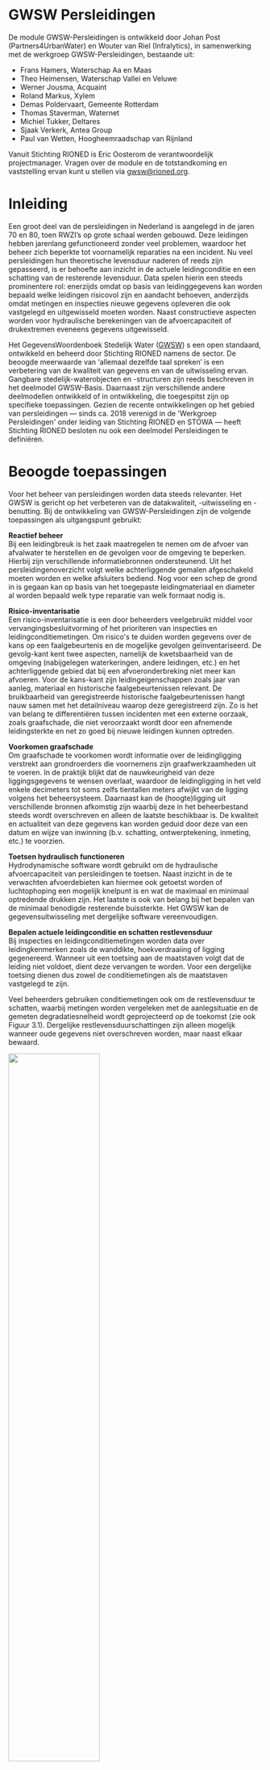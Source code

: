 <!--- Markdown viewer:https://markdownlivepreview.com/
Table generator: https://www.tablesgenerator.com/markdown_tables
 -->

# GWSW Persleidingen

<style>
 .symbolSmall{width:20px;height:20px;margin-right:1em;vertical-align:middle}
 .symbol{width:30px;height:30px;margin-right:1em;vertical-align:middle}
</style>

De module GWSW-Persleidingen is ontwikkeld door Johan Post (Partners4UrbanWater) en Wouter van Riel (Infralytics), in samenwerking met de werkgroep GWSW-Persleidingen, bestaande uit:
- Frans Hamers, Waterschap Aa en Maas
- Theo Heimensen, Waterschap Vallei en Veluwe
- Werner Jousma, Acquaint
- Roland Markus, Xylem
- Demas Poldervaart, Gemeente Rotterdam
- Thomas Staverman, Waternet
- Michiel Tukker, Deltares
- Sjaak Verkerk, Antea Group
- Paul van Wetten, Hoogheemraadschap van Rijnland

Vanuit Stichting RIONED is Eric Oosterom de verantwoordelijk projectmanager. Vragen over de module en de totstandkoming en vaststelling ervan kunt u stellen via gwsw@rioned.org. 


# Inleiding
<!---Context, GWSW-project -->
Een groot deel van de persleidingen in Nederland is aangelegd in de jaren 70 en 80, toen RWZI’s op grote schaal werden gebouwd. Deze leidingen hebben jarenlang gefunctioneerd zonder veel problemen, waardoor het beheer zich beperkte tot voornamelijk reparaties na een incident. Nu veel persleidingen hun theoretische levensduur naderen of reeds zijn gepasseerd, is er behoefte aan inzicht in de actuele leidingconditie en een schatting van de resterende levensduur. Data spelen hierin een steeds prominentere rol: enerzijds omdat op basis van leidinggegevens kan worden bepaald welke leidingen risicovol zijn en aandacht behoeven, anderzijds omdat metingen en inspecties nieuwe gegevens opleveren die ook vastgelegd en uitgewisseld moeten worden. Naast constructieve aspecten worden voor hydraulische berekeningen van de afvoercapaciteit of drukextremen eveneens gegevens uitgewisseld.

Het GegevensWoordenboek Stedelijk Water ([GWSW](https://data.gwsw.nl/)) s een open standaard, ontwikkeld en beheerd door Stichting RIONED namens de sector. De beoogde meerwaarde van ‘allemaal dezelfde taal spreken’ is een verbetering van de kwaliteit van gegevens en van de uitwisseling ervan. Gangbare stedelijk-waterobjecten en -structuren zijn reeds beschreven in het deelmodel GWSW-Basis. Daarnaast zijn verschillende andere deelmodellen ontwikkeld of in ontwikkeling, die toegespitst zijn op specifieke toepassingen. Gezien de recente ontwikkelingen op het gebied van persleidingen — sinds ca. 2018 verenigd in de 'Werkgroep Persleidingen' onder leiding van Stichting RIONED en STOWA — heeft Stichting RIONED besloten nu ook een deelmodel Persleidingen te definiëren.

# Beoogde toepassingen
Voor het beheer van persleidingen worden data steeds relevanter. Het GWSW is gericht op het verbeteren van de datakwaliteit, -uitwisseling en -benutting. Bij de ontwikkeling van GWSW-Persleidingen zijn de volgende toepassingen als uitgangspunt gebruikt:

**Reactief beheer**<br>
Bij een leidingbreuk is het zaak maatregelen te nemen om de afvoer van afvalwater te herstellen en de gevolgen voor de omgeving te beperken. Hierbij zijn verschillende informatiebronnen ondersteunend. Uit het persleidingenoverzicht volgt welke achterliggende gemalen afgeschakeld moeten worden en welke afsluiters bediend. Nog voor een schep de grond in is gegaan kan op basis van het toegepaste leidingmateriaal en diameter al worden bepaald welk type reparatie van welk formaat nodig is.

**Risico-inventarisatie**<br>
Een risico-inventarisatie is een door beheerders veelgebruikt middel voor vervangingsbesluitvorming of het prioriteren van inspecties en leidingconditiemetingen. Om risico's te duiden worden gegevens over de kans op een faalgebeurtenis en de mogelijke gevolgen geïnventariseerd. De gevolg-kant kent twee aspecten, namelijk de kwetsbaarheid van de omgeving (nabijgelegen waterkeringen, andere leidingen, etc.) en het achterliggende gebied dat bij een afvoeronderbreking niet meer kan afvoeren. Voor de kans-kant zijn leidingeigenschappen zoals jaar van aanleg, materiaal en historische faalgebeurtenissen relevant. De bruikbaarheid van geregistreerde historische faalgebeurtenissen hangt nauw samen met het detailniveau waarop deze geregistreerd zijn. Zo is het van belang te differentiëren tussen incidenten met een externe oorzaak, zoals graafschade, die niet veroorzaakt wordt door een afnemende leidingsterkte en net zo goed bij nieuwe leidingen kunnen optreden. 

**Voorkomen graafschade**<br>
Om graafschade te voorkomen wordt informatie over de leidingligging verstrekt aan grondroerders die voornemens zijn graafwerkzaamheden uit te voeren. In de praktijk blijkt dat de nauwkeurigheid van deze liggingsgegevens te wensen overlaat, waardoor de leidingligging in het veld enkele decimeters tot soms zelfs tientallen meters afwijkt van de ligging volgens het beheersysteem. Daarnaast kan de (hoogte)ligging uit verschillende bronnen afkomstig zijn waarbij deze in het beheerbestand steeds wordt overschreven en alleen de laatste beschikbaar is. De kwaliteit en actualiteit van deze gegevens kan worden geduid door deze van een datum en wijze van inwinning (b.v. schatting, ontwerptekening, inmeting, etc.) te voorzien. 

**Toetsen hydraulisch functioneren**<br>
Hydrodynamische software wordt gebruikt om de hydraulische afvoercapaciteit van persleidingen te toetsen. Naast inzicht in de te verwachten afvoerdebieten kan hiermee ook getoetst worden of luchtophoping een mogelijk knelpunt is en wat de maximaal en minimaal optredende drukken zijn. Het laatste is ook van belang bij het bepalen van de minimaal benodigde resterende buissterkte. Het GWSW kan de gegevensuitwisseling met dergelijke software vereenvoudigen.

**Bepalen actuele leidingconditie en schatten restlevensduur**<br>
Bij inspecties en leidingconditiemetingen worden data over leidingkenmerken zoals de wanddikte, hoekverdraaiing of ligging gegenereerd. Wanneer uit een toetsing aan de maatstaven volgt dat de leiding niet voldoet, dient deze vervangen te worden. Voor een dergelijke toetsing dienen dus zowel de conditiemetingen als de maatstaven vastgelegd te zijn. 

Veel beheerders gebruiken conditiemetingen ook om de restlevensduur te schatten, waarbij metingen worden vergeleken met de aanlegsituatie en de gemeten degradatiesnelheid wordt geprojecteerd op de toekomst (zie ook Figuur 3.1). Dergelijke restlevensduurschattingen zijn alleen mogelijk wanneer oude gegevens niet overschreven worden, maar naast elkaar bewaard.

<img src="media/Degradatiecurve.drawio.svg" style="width:60%;height:60%" />

*Figuur 3.1 - Schematische weergave van leidingdegradatie over de tijd, tot een ingrijpmaatstaf bereikt is. Wanneer de degradatiesnelheid bekend is, kan een schatting worden gemaakt hoelang het duurt voordat de ingrijpmaatstaf bereikt is.* 

<!---Applicaties (extern en/of op GWSW Server) Gegevensbehoefte-->

# Nieuw in GWSW persleidingen
In dit hoofdstuk is vanuit een beheerdersperspectief beschreven wat de belangrijkste vernieuwingen aan het GWSW zijn. In hoofdstuk 4 is per onderdeel in detail uitgewerkt welke modelconcepten aangepast of toevoegt zijn.

**Vaste data over persleidingen**<br>
Het zwaartepunt van GWSW persleidingen ligt op de vaste gegevens van persleidingen. Denk hierbij bijvoorbeeld aan leidingmateriaal of wanddikte, maar ook kenmerken die nodig zijn om hydrodynamische berekeningen uit te voeren. Appendages zoals ontluchters en afsluiters vallen ook binnen de scope. De vaste gegevens zijn reeds deels gespecificeerd in het huidige GWSW. In deze module zijn onvolledige modelconcepten aangepast en missende concepten toegevoegd.

**Gegevens op verschillende detailniveaus**<br>
Waar persleidinggegevens eerder alleen nog op persleiding- of leidingsegmentniveau werden vastgelegd (zie ook Figuur 3.2), worden met de komst van nieuwe inspectietechnieken ook steeds meer gegevens op buisniveau geregistreerd. GWSW persleidingen kan met gegevens op alle detailniveaus in Figuur 3.2 omgaan, door steeds de onderlinge relaties tussen de niveaus te registreren: dus een buisdeel is onderdeel van een leidingsegment, wat weer onderdeel is van een persleiding, etc. Hierdoor zijn gegevens met een verschillend detailniveau toch aan elkaar te relateren. Voorbeeld hiervan is het koppelen van een uitwendige radarmeting van een buisdeel aan beheerdata van de gemeente op persleidingniveau.

<img src="media/Buis_SysteemNiveau.png" style="width:80%;height:80%" />

*Figuur 3.2 - Verschillende niveaus waarop gegevens over persleidingen worden vastgelegd* 

**Leiding volgen over de gehele levensduur**<br>
Bij het berekenen van de restlevensduur van een leiding is het niet alleen van belang de huidige conditie te weten, maar ook te bepalen hoe snel degradatieprocessen zoals zetting of aantasting in de tijd gaan. De degradatiesnelheid kan vervolgens geprojecteerd worden om te schatten binnen hoeveel jaar de leiding 'op' is. Binnen GWSW persleidingen kunnen meerdere historische metingen van een leidingkenmerk naast elkaar bestaan, waarmee voorkomen wordt dat de nieuwste meetwaarden de oude overschrijven en gegevens verloren gaan.

Een voorbeeld hiervan is opgenomen in Tabel 3.1, waarbij meerdere diepteliggingen van een persleiding in zettingsgevoelig gebied bekend zijn. Het gaat hierbij om de oorspronkelijke diepte tijdens aanleg en twee metingen na 25 en 51 jaar. Op basis van deze metingen is af te leiden dat de gemiddelde zettingssnelheid 1,4 mm / jaar is.

*Tabel 3.1 - Voorbeeld van een object waarvan de drie verschillende diepteliggingen zijn vastgelegd* 

| **Objectnaam** | **Diepteligging (z-coördinaat)** | **Wijze van inwinning** | **Datum van inwinning** |
|----------------|----------------------------------|-------------------------|-------------------------|
| xx_1      | 11,73 m NAP           | Revisie         | 01-01-1971       |
| xx_1      | 11,68 m NAP           | GPS Landmeting     | 12-07-1996       |
| xx_1      | 11,66 m NAP           | Inspectie        | 06-08-2022       |

**Persleidingincidenten**<br>
De STandaard voor Uniforme Incidentenregistratie Persleidingen (STUIP) van Stichting RIONED / STOWA is als onderdeel van GWSW persleidingen opgenomen. Deze standaard beschrijft welke aspecten van een persleidingincident vastgelegd moeten worden om tot een bruikbare informatiebron voor risicogestuurd beheer te komen.

# Datamodel
Tabel 4.1 geeft een overzicht van de bestaande concepten in GWSW basis die over persleidingen gaan, zie ook [https://data.gwsw.nl/1.5.2/Basis/Persleiding](https://data.gwsw.nl/?menu_item=classes&item=../../def/1.5.2/Basis/Persleiding). Hier is bewust de keuze gemaakt om geen van de kenmerken verplicht te stellen, waardoor ook van persleidingen met een incompleet leidingdossier gegevens geregistreerd uitgewisseld kunnen worden conform het GWSW. In de rest van dit hoofdstuk is per thema uitgewerkt welke concepten in GWSW persleidingen zijn toegevoegd. Hierbij zijn de volgende thema's gedefinieerd:
- Algemene kenmerken
- Hydraulische aspecten  
- Risico's 
- Persleidinginspecties 
 - Persleidingincidenten

*Tabel 4.1 - Bestaande persleidingconcepten in GWSW basis* 

| **Kenmerk**       | **Waardetype**                                               | **Verplicht veld** | **Toelichting**                                                 |
|-------------------------|------------------------------------------------------------------------------------------------------------|--------------------|------------------------------------------------------------------------------------------------------------------|
| Begindatum       | [yyyymmdd] xsd:date                                            | Nee        | Datum waarop het fysieke object is geplaatst of geinstalleerd                          |
| Breedte leiding     | [mm] xsd:integer                                                    | Nee        | De bij het materiaal gebruikelijke aanduiding van de breedte van een  leiding                  |
| Diameter leiding    | [mm] xsd:integer                                                    | Nee        | De lengte van de middellijn van de cirkel die de binnen- of de  buitenzijde van de leidingdoorsnede beschrijft. |
| Drukklasse       | [bar] xsd:decimal                                                   | Nee        | De maximale druk die de buis van een bepaalde klasse kan weerstaan                        |
| Einddatum        | [yyyymmdd] xsd:date                                            | Nee        | Datum waarop het fysieke object geen onderdeel meer van het fysieke  systeem is                 |
| Hoogte leiding     | [mm] xsd:integer                                                    | Nee        | De bij het materiaal gebruikelijke aanduiding van de hoogte van een  leiding                  |
| Leidingorientatie    | [gml] geo:gmlLiteral                                            | Nee        | Geografische beschrijving van leiding in XY coordinaten, met optioneel Z  coordinaten              |
| Lengte leiding     | [m] xsd:decimal                                              | Nee        |                                                         |
| Materiaal leiding    | gwsw:hasReference [MateriaalLeidingColl] (Asbestcement,    Beton met stalen kern,    etc.)                           | Nee        | De bouwstof van de leiding                                            |
| Revisietekening     | Tekeningnummer                                               | Nee        | Een tekening die na aanleg is opgesteld en in detail de aangelegde  situatie weergeeft             |
| Status functioneren   | gwsw:hasReference [StatusFunctionerenColl] (Buiten gebruik,    In aanleg,    etc.)                    | Nee        |                                                         |
| Toegankelijk      | gwsw:hasReference [ToegankelijkColl] (Alleen toegankelijk voor  apparatuur,    Niet toegankelijk,    etc.) | Nee        | Aanduiding van de toegankelijkheid op basis van constructieve  eigenschappen                  |
| Verbindingstype     | gwsw:hasReference [VerbindingstypeColl] (Flensverbinding,    Glijverbinding,    etc.)                             | Nee        | De wijze waarop de buizen binnen een leiding zijn verbonden                           |
| Verhoogd  risico    | gwsw:hasValue                                                      | Nee        | In kader WION, er geldt een verhoogd risico bij ontgraven voor deze  leiding                  |
| Voegmateriaal      | gwsw:hasReference [VoegmateriaalColl] (Rubberring,    Voegenkit,    etc.)                                  | Nee        | Afdichtingsmateriaal van de buisverbindingen                                   |
| Voorzorgsmaatregel   | gwsw:hasValue                                                      | Nee        | In kader WION, document met bijzondere maatregelen bij ontgraven                         |
| Vorm leiding      | gwsw:hasReference [VormLeidingColl] (Rechthoekig,    Rond,    etc.)                                    | Nee        | De vorm van de dwarsdoorsnede van de leiding                                   |
| Wanddikte        | [mm] xsd:integer xsd:integer                                              | Nee        | Dikte van de wand van de constructie                                       |
| Wandruwheid       | [mm] xsd:integer xsd:integer                                              | Nee        | K-Nikuradse  waarde profielwand                                         |
| Wandruwheid binnenboven | [mm] xsd:integer xsd:integer                                              | Nee        |                                                         |
| Wandruwheid binnenonder | [mm] xsd:integer xsd:integer                                              | Nee        |                                                         |
| Wibon thema       | gwsw:hasReference [WIONThemaColl] (Laagspanning (thema), Middenspanning (thema), etc.)       | Nee        |                                                         |                                               |

[VoegmateriaalColl]: https://data.gwsw.nl/totaal/?menu_item=individuals&item=../../def/1.6.1/Totaal/VoegmateriaalColl
[MateriaalLeidingColl]: https://data.gwsw.nl/totaal/?menu_item=individuals&item=../../def/1.6.1/Totaal/MateriaalLeidingColl
[StatusFunctionerenColl]: https://data.gwsw.nl/totaal/?menu_item=individuals&item=../../def/1.6.1/Totaal/StatusFunctionerenColl
[ToegankelijkColl]: https://data.gwsw.nl/totaal/?menu_item=individuals&item=../../def/1.6.1/Totaal/ToegankelijkColl
[VerbindingstypeColl]:https://data.gwsw.nl/totaal/?menu_item=individuals&item=../../def/1.6.1/Totaal/VerbindingstypeColl
[VormLeidingColl]: https://data.gwsw.nl/totaal/?menu_item=individuals&item=../../def/1.6.1/Totaal/VormLeidingColl
[WIONThemaColl]: https://data.gwsw.nl/totaal/?menu_item=individuals&item=../../def/1.6.1/Totaal/WIONThemaColl


## Toegevoegde algemene GWSW-concepten
Tabel 4.2 toont een overzicht van de nieuw toegevoegde algemene concepten. Uitgevoerde (lokale) reparaties zoals deelliners, reparatieringen (aquaring) en reparatieklemmen, die deels voor vrijverval leidingen al bestonden, kunnen ook voor persleidingen worden gedefinieerd en voorzien van een oriëntatie zodat deze zichtbaar worden op kaart. Ook kunnen meer details op buisniveau worden gedefinieerd, zoals datum, materiaal, etc., waarmee aangesloten wordt op het niveau waarop inline-inspectietools gegevens verzamelen. Een aantal door de werkgroep genoemde appendages en voorzieningen waren nog niet opgenomen in het GWSW of nog niet specifiek beschikbaar voor persleidingen.

Van inprikkende persleidingen van bedrijven of gemeenten waarvan de persleiding zelf niet in de dataset is opgenomen, kan straks het punt van inprikken worden opgenomen. Deze informatie is nodig om afvalwaterhoeveelheden te berekenen en leidingen veilig droog te zetten tijdens een incident.

*Tabel 4.2 - Algemeen toegevoegde concepten GWSW persleidingen* 

| **Behoefte**                       | **Bestaande situatie** | **Voorstel**     | **Verplicht** | **Toelichting**                                                                                                                                                        |
|----------------------------------------------------------|-----------------------:|----------------------:|---------------|-------------------------------------------------------------------------------------------------------------------------------------------------------------------------------------------------------------------------------------------------------------------------------------------------------------------------------|
| Reparatiestukken toevoegen:  lining           | Deelliner       | Deelliner       | Nee      | Deelliner als concept bestaat  reeds en heeft een oriëntatie, dus kan op kaart worden weergegeven. Concept  was echter alleen beschikbaar voor vrijverval leidingen.                                                                            |
| Reparatiestukken toevoegen:  reparatieklem       | -           | Reparatieklem     | Nee      | Reparatieklem bestond nog niet  als concept.                                                                                                                                         |
| Reparatiestukken toevoegen:  reparatiering       | -           | Reparatiering     | Nee      | Reparatiering bestond nog niet  als concept, Aquaring als synoniem toevoegen.                                                                                                                        |
| Persleiding beschrijven op  buisniveau         | Buisdeel        | Buisdeel       | Nee      | Buisdeel als concept bestaat  reeds, maar was nog niet voorzien van  oriëntatie en kon dus niet op kaart worden weergegeven. Ook miste het  buismateriaal nog.                                                                              |
| Inprikkers op persleidingen  toevoegen         | -           | Inprikker       | Nee      | Het is gewenst de locatie van  (industriële) inprikkers in kaart te brengen. Perceelaansluitpunt bestaat al  en zou grotendeels gekopieerd kunnen worden. Dit concept was al voorzien van  een oriëntatie en kon dus op kaart worden weergegeven. Ook de reeds bestaande  kenmerken zoals lozingseisen zijn van toepassing |
| Verbindingsstukken (Bochtstuk,  T-stuk, etc.) toevoegen | Verbindingsstuk    | Verbindingsstuk    | Nee      | Verbindingsstuk als concept  bestaat reeds en heeft verschillende subtypen zoals bochtstuk en T-stuk. Deze waren nog niet beschikbaar voor persleidingen                                                                                   |
| Missende hulpstukken toevoegen              | Compensator      | Compensator      | Nee      | Compensator als concept bestaat  reeds, maar was nog geen onderdeel van een persleiding                                                                                                                   |
| Missende appendages toevoegen              | Mechanische afsluiter | Mechanische afsluiter |        | Mechanische afsluiter bestaat  reeds, maar was nog geen onderdeel van een persleiding en had geen oriëntatie                                                                                                         |
| Missende  waterslagvoorzieningen toevoegen       | -           | Be-  en ontluchter  | Nee      | Deze waterslagvoorziening was  nog niet opgenomen in het GWSW                                                                                                                                |
|                             | -           | Buffertoren      | Nee      | Deze waterslagvoorziening was  nog niet opgenomen in het GWSW                                                                                                                                |
| Mangat toevoegen                     | Mangat         | Mangat        | Nee      | Mangat als concept bestaat reeds  en heeft een oriëntatie, dus kan op kaart worden weergegeven. Concept was  echter alleen beschikbaar voor druk- en vacuümriolen.                                                                             |
| Toevoegen  of een leiding is voorzien van een beschermende coating               | Coating        | Coating     | Nee      | Concept Coating bestond al, maar  was nog geen kenmerk van een buisdeel, leidingsegment of persleiding |


## Hydraulische aspecten
Voor het uitvoeren van waterslagberekeningen zijn naast de leidinggeometrie en de aanwezige appendages ook gegevens over de drukklasssen van de leidingsegmenten nodig. Voorstel is om ook gemeten drukken zoals de opleveringsdruk en de testdruk toe te voegen. Deze modelconcepten kunnen dienen als maatstaf om naast de uitkomsten van een waterslagberekening te leggen, bijvoorbeeld om te toetsen of de berekende overdruk bij een bepaalt scenario leidt tot overschrijding van de opleveringstestdruk. Voor waterslagberekeningen is het ook mogelijk energieverliescoefficienten voor lokale verliezen bij appendages toe te voegen. Tabel 4.3 geeft een overzicht van de toegevoegde concepten.

*Tabel 4.3 - toegevoegde concepten over hydraulische aspecten* 

| **Behoefte**               | **Bestaande situatie** | **Voorstel**       | **Waardetype** | **Verplicht** | **Toelichting**                                                                        |
|-------------------------------------------|------------------------|---------------------------|-----------------|---------------|----------------------------------------------------------------------------------------------------------------------------------------------------------------|
| Toevoegen verschillende leidingdrukken  | -			       | Druk:           |         | Nee      | Drukklasse als concept bestaat reeds, maar maakte nog geen onderscheid tussen de drukklasse van een buis, de ontwerpdruk van de leiding en gemeten drukken |
|                      |            |  Drukklasse (PN)	   | [bar] xsd:float | Nee      |                                                                                |
|                      |            |  Ontwerpdruk      | [bar] xsd:float | Nee      |                                                                                |
|                      |            |  Opleveringsdruktest  | [bar] xsd:float | Nee      |                                                                                |
|                      |            |  Testdruk        | [bar] xsd:float | Nee      |                                                                                |
| Lokale verliezen bij appendages toevoegen | -           | Energieverliescoefficient | [-]       | Nee      | Energieverlies coëfficiënten  voor lokale verliezen bestond nog niet als concept                                       |

## Risico's
Om te bepalen of een leiding risicovol is gebruiken beheerders naast vaste gegevens zoals de diameter, materiaal en het aanlegjaar, ook gegevens over de modelconcepten uit Tabel 4.4 Zo bepaalt het afvoerend debiet of tijdens calamiteit afvoer per as kan worden georganiseerd of dat een leiding "too big to fail" is. De restlevensduur en de minimaal benodigde wanddikte worden weer gebruikt om iets te zeggen over de kans op falen.

*Tabel 4.4 - Toegevoegde concepten over risico's* 

| **Behoefte**                                           | **Bestaande situatie** | **Voorstel**   | **Waardetype**  | **Verplicht** | **Toelichting**                                             |
|--------------------------------------------------------------------------------------------------|------------------------|------------------|------------------|---------------|---------------------------------------------------------------------------------------------------------|
| Toevoegen  debiet persleiding tijdens dwa / hwa. Vaak bepalend voor de gevolgen van een incident en de mate van opschalen | -           | Afvoerdebiet dwa | [m3/h] xsd:float | Nee      | Kenmerk bestond nog niet                                        |
|                                                 | -           | Afvoerdebiet hwa | [m3/h] xsd:float | Nee      | Kenmerk bestond nog niet                                        |
| Toevoegen  geschatte restlevensduur                               | Restlevensduur     | Restlevensduur  | [yyyy] xsd:gYear | Nee      | Concept restlevensduur bestond  al, maar was nog geen kenmerk van een buisdeel of leidingsegment en niet  voorzien van wijze en datum van inwinning |
| Minimaal  benodigde wanddikte als maatstaf toevoegen  | -           | Minimaal benodigde wanddikte | [mm] xsd:integer  | Nee      | Minimaal benodigde wanddikte  bestond nog niet als concept.                                                                                                                                 |

## Persleidinginspecties
In toenemende mate gebruiken beheerders inline-inspecties om inzicht te krijgen in de actuele leidingtoestand. Figuur 4.1 geeft enkele voorbeelden van beschikbare inline-inspectietechnieken. Naast informatie over de leidingtoestand worden bij dergelijke inspecties ook veel vaste gegevens op buisniveau verzameld. Het uitvoeren van een inspectieproject en het uitwisselen van gegevens wordt gefaciliteerd in GWSW Persleidingen. Een inspectieproject bestaat uit een projectdefinitie met een aantal algemene kenmerken, zie ook Tabel 4.5. Hier kan de opdrachtgever brongegevens over het te inspecteren object aan koppelen en uitwisselen met de opdrachtnemer via een uitwisselingsformat in OroX. 

<img src="media/Inspectietechnieken.png" style="width:90%;height:90%" />

*Figuur 4.1 - Drie voorbeelden van inline-inspectietechnieken voor persleidingen* 

*Tabel 4.5 - Gegevens Inspectieproject* 
 
| Veldcode            | Omschrijving          | Waardetype | Verplicht | Toelichting   |
| ------------------------------ | ------------------------------- | ---------- | --------- | --------------- |
| Naam              | Naam project          | rdfs:label | Nee    |         |
| ProjectreferentieOpdrachtgever | Projectreferentie Opdrachtgever | rdfs:label | Nee    |         |
| ProjectreferentieOpdrachtnemer | Projectreferentie Opdrachtnemer | rdfs:label | Nee    |         |
| Omschrijving          | Omschrijving project      | rdfs:label | Nee    | opmerkingenveld |
| Opdrachtgever         | Opdrachtgever          | rdfs:label | Ja    |         |
| Opdrachtnemer         | Opdrachtnemer          | rdfs:label | Ja    |         |

Het resultaat van een project zijn gemeten toestandsaspecten en mogelijk ook vaste gegevens waarmee een verouderd of incompleet leidingdossier kan worden aangevuld. Tabel 4.6 geeft een overzicht van de modelconcepten die terug kunnen worden geleverd. Het projectresultaat bevat altijd de vaste gegevens van het geïnspecteerde object retour, optioneel voorzien van geactualiseerde kenmerken over de vaste gegevens. Daarnaast kunnen ook waargenomen toestandsaspecten worden toegevoegd. Een dergelijk toestandsaspect wordt altijd voorzien van een locatieaanduiding, dit kan een klokstand zijn (b.v. 12 uur positie), maar ook de locatiecoördinaten (x, y coördinaten). 

*Tabel 4.6 - Inspectiegegevens persleiding of buisdeel* 

| Veldcode             | Omschrijving            | Waardetype                      | Verplicht | Toelichting                                    |
| -------------------------------- | ---------------------------------- | ----------------------------------------------------- | --------- | --------------------------------------------------------------------------------- |
| Naam               | Naam object            | rdfs:label                      | Nee    | (b.v. Pers_0001)                                 |
| Type               | Objecttype             | rdf:type                       | Ja    | Mechanische transportleiding, buisdeel, ontluchter, etc.             |
| DatumInwinning          | Datum inwinning          | xsd:date                       | Ja    | Datum waarop gegevens verzameld zijn                       |
| WijzeVanInwinning        | Wijze van inwinning        | gwsw:hasReference [WijzeVanInwinningColl]       | Nee    | Wijze waarop gegevens verzameld zijn                       |
| Opmerking            | Opmerkingen            | gwsw:hasValue                      | Nee    | veld voor opmerkingen                               |
| LocatieWaarneming        | Locatie waarneming         | gwsw:hasValue [Punt], [Lijn] of en/of [Omtreklocatie] | Ja    | Locatie van een waarneming. Kan een geografische locatie zijn en/of een klokstand |
| MetingBuigingHorizontaal     | Meting buiging horizontaal     | [m] xsd:decimal                    | Nee    | Meting van de axiale deformatie in horizontale richting              |
| MetingBuigingVerticaal      | Meting buiging verticaal      | [m] xsd:decimal                    | Nee    | Meting van de axiale deformatie in verticale richting               |
| MetingBuigingTotaal       | Meting buiging           | [m] xsd:decimal                    | Nee    | Meting van de axiale deformatie                          |
| WaarnemingDelaminatie      | Waarneming delaminatie       |                            | Nee    | Waarneming van delaminatie, b.v. bij een GVK buisdeel               |
| MetingAantalDraadbreuken     | Meting van het aantal draadbreuken | [pcs] xsd:nonNegativeInteger             | Nee    | Meting van het aantal gebroken wapeningsdraden in een voorgespannen betonbuis   |
| Gasophopingtype         | Type gasophoping          | gwsw:hasReference [GasOphopingtypeColl]        | Nee    | Waargenomen gasophoping in persleiding                      |
| LengteGasophoping        | Lengte gasophoping         | [m] xsd:decimal                    | Nee    | Lengte van een waargenomen gasophoping                      |
| MetingHoekverdraaiingHorizontaal | Meting hoekverdraaiing horizontaal | [DEG] xsd:decimal                   | Nee    | De horizontale hoek tussen de verplaatste assen van twee buizen          |
| MetingHoekverdraaiingVerticaal  | Meting hoekverdraaiing verticaal  | [DEG] xsd:decimal                   | Nee    | De verticale hoek tussen de verplaatste assen van twee buizen           |
| Lekdebiet            | Lekdebiet             | [m3/h] xsd:decimal                  | Nee    | Gemeten lekdebiet tijdens afpersen of een inspectie                |
| Lekkagetype           | Type lekkage            | gwsw:hasReference [LekkagetypeColl]          | Nee    | Lekkageklasse variërend van klein tot groot                    |
| BreedteBuisdeelMeting      | Breedte buisdeel meting      | [mm] xsd:integer: min=63 max=4000           | Nee    | Gemeten breedte van een buisdeel                         |
| HoogteBuisdeelMeting       | Hoogte buisdeel meting       | [mm] xsd:integer: min=63 max=4000           | Nee    | Gemeten hoogte van een buisdeel                          |
| MetenOvaliteit          | Meten ovaliteit          | xsd:decimal: min=0 max=1               | Nee    | Gemeten ovaliteit (niet rondheid) van een buisdeel                |
| WaarnemingVervuiling       | Waarneming vervuiling       |                            | Nee    | Waarneming van vervuiling                             |
| VoegwijdteMeting         | Voegwijdte meting         | [mm] xsd:decimal                   | Nee    | Wijdtemeting van de voeg tussen twee buisdelen                  |
| WanddikteAfnameGemiddeld     | Gemiddelde afname wanddikte    | [mm] xsd:decimal                   | Nee    | Gemeten gemiddelde wanddikteafname                        |
| WanddikteAfnameMaximaal     | Maximale afname wanddikte     | [mm] xsd:decimal                   | Nee    | Gemeten maximale wanddikteafname                         |
| WanddikteAfnameGemiddeld     | Minimale afname wanddikte     | [mm] xsd:decimal                   | Nee    | Gemeten minimale wanddikteafname                         |
| Wanddiktemeting gemiddeld    | Gemiddeld gemeten wanddikte    | [mm] xsd:decimal                   | Nee    | Gemiddeld gemeten wanddikte                            |
| WanddiktemetingMaximaal     | Maximaal gemeten wanddikte     | [mm] xsd:decimal                   | Nee    | Maximaal gemeten wanddikte                            |
| WanddiktemetingMinimaal     | Minimaal gemeten wanddikte     | [mm] xsd:decimal                   | Nee    | Minimaal gemeten wanddikte                            |
| Afwijking            | Waargenomen afwijking wanddikte  | gwsw:hasValue                      | Nee    | Waargenomen wanddikteafwijkingen zoals H2S aantasting of lokale uitloging     |                                       |

[WijzeVanInwinningColl]: https://data.gwsw.nl/Persleidingen/index.html?menu_item=classes&item=./WijzeVanInwinningColl
[Punt]: https://data.gwsw.nl/MateriaalLeidingColl/index.html?menu_item=classes&item=./Punt
[Lijn]: https://data.gwsw.nl/MateriaalLeidingColl/index.html?menu_item=classes&item=./Lijn
[Omtreklocatie]: https://data.gwsw.nl/MateriaalLeidingColl/index.html?menu_item=classes&item=./Omtreklocatie 
[GasOphopingtypeColl]: https://data.gwsw.nl/1.6.1/Persleidingen/index.html?menu_item=individuals&item=../../def/1.6.1/Persleidingen/GasOphopingtypeColl
[LekkagetypeColl]: https://data.gwsw.nl/1.6.1/Persleidingen/index.html?menu_item=individuals&item=../../def/1.6.1/Persleidingen/LekkagetypeColl

Bij het opstellen van Tabel 4.6 is een inline-inspectie als uitgangspunt genomen. De systematiek is echter voldoende flexibel om gegevens van onderzoeksmethoden variërend van inline-inspecties van volledige leidingen tot locatie specifieke boorkernonderzoeken te registeren. Hierbij kunnen meerdere inspecties uitgevoerd door verschillende partijen naast elkaar bestaan zonder dat deze elkaar overschrijven, zodat beheerders kunnen monitoren of de leidingtoestand eerder progressief verslechterd of toch stabiel blijft. Figuur 4.2 (links) geeft een voorbeeld van meerdere typen inline-inspecties uitgevoerd op dezelfde leiding. Waar het oorspronkelijke beheerbestand de leiding beschreef als een aantal leidingsegmenten op basis van de toegepaste materialen en diameters, volgt uit de inspectie een leidingbeschrijving op buisniveau (rechterhelft Figuur 4.2), waar naast vaste gegevens zoals de oorspronkelijke wanddikte, toegepaste materiaal en buisdeellengte ook toestandsaspecten zoals de wanddikteafname zijn toegevoegd. Dit geeft eenvoudig inzicht in delen van een persleiding die er slecht aan toe zijn en delen die in goede staat verkeren.

<img src="media/LeidingLigging_Buisniveau.drawio.svg" style="width:90%;height:90%" />

*Figuur 4.2 - Leidingligging volgens drie verschillende inspecties uitgevoerd in zomer 2024, tezamen met twee historische persleidingincidenten (Links). Voorbeeld van inspectiegegevens op buisniveau (Rechts)* 


## Persleidingincidenten
In opdracht van Stichting RIONED / STOWA is in 2023 een STandaard voor Uniforme Incidentenregistratie Persleidingen (STUIP) opgesteld, met als doel beheerrelevante gegevens van persleidingincidenten vast te leggen zodat deze bruikbaar worden als informatiebron voor risicogestuurd beheer. De volledige rapportage is te raadplegen via deze [link]. In Figuur 4.3 staan de verschillende stappen uit het standaardproces van een persleidingincident, van het waarnemen van een incident tot het uiteindelijk verhelpen en evalueren. 

[Link]: https://www.stowa.nl/publicaties/registreren-van-persleidingen-voor-risicogestuurd-beheer-stuip-standaard-voor-uniforme

<img src="media/PersleidingincidentDiagram.svg" style="width:110%;height:110%" />

*Figuur 4.3 - Standaardproces van het verhelpen van een persleidingincident, met daarbij per stap de beheerrelevante gegevens. * 

Bij het doorlopen van het standaardproces komen drie typen gegevens vrij, namelijk: algemene gegevens, inhoudelijke gegevens en gegevens over de gevolgen van een persleidingincident. Tabel 4.7 toont de modelconcepten over algemene en inhoudelijke gegevens. Algemene gegevens beschrijven de locatie en tijdstip van een persleidingincident. Inhoudelijke gegevens stellen beheerders in staat om te leren van incidenten en gaan over het type defect, de bijbehorende oorzaak en ondernomen actie.

*Tabel 4.7 - Modelconcepten over algemene en inhoudelijke gegevens persleidingincidenten* 

| Veldcode              | Omschrijving               | Waardetype                   | Verplicht | Toelichting                                  |
| ----------------------------------- | ---------------------------------------- | ---------------------------------------------- | --------- | ----------------------------------------------------------------------------- |
| Incidentnummer           | Naam object               | gwsw:hasValue                 | Ja    | Intern incidentnummer                             |
| DatumIncident            | Datum incident              | xsd:date                    | Ja    | Datum waarop het incident opgetreden is                     |
| Punt                | Puntlocatie               | geo:gmlLiteral                 | Nee    | Geografische locatie van het incident                     |
| Incidentobject           | Incidentobject              | rdfs:label                   | Ja    | Relatie met het incidentobject, b.v. een persleiding             |
| ConstructieveIntegriteitOnvoldoende | Constructieve integriteit onvoldoende  | rdfs:label                   | Ja    | Specificeren of sprake was van een constructief defect            |
| WaargenomenDefect          | Waargenomen Defect            | gwsw:hasReference [DefectAanBuisdeelColl], [DefectAanHulpstuk_AppendageColl] of [DefectAanVerbindingColl]   | Ja    | Waargenomen type constructief defect (b.v. scheur in langsrichting)      |
| HydraulischeCapaciteitOnvoldoende  | Hydraulische capaciteit onvoldoende   | rdfs:label                   | Ja    | Specificeren of sprake was van een hydraulisch defect             |
| OorzaakPLIConstructief       | Oorzaak persleidingincident constructief | gwsw:hasReference [OorzaakPLIConstructiefColl] | Nee    | Mogelijk oorzaken bij een constructief defect                 |
| OorzaakPLIHydraulisch        | Oorzaak persleidingincident hydraulisch | gwsw:hasReference [OorzaakPLIHydraulischColl] | Nee    | Mogelijk oorzaken bij een hydraulisch defect                 |
| BeschrijvingWaarneming       | Beschrijving waarneming         | gwsw:hasValue                 | Nee    | Beschrijving van het incident in vrije tekst                 |
| OndernomenActie           | Ondernomen actie             | gwsw:hasReference [OndernomenActieColl]    | Nee    | Ondernomen actie nadat een incident geconstateerd is             |
| VeroorzaaktDoor           | Veroorzaakt door             | gwsw:hasReference [VeroorzaaktDoorColl]    | Nee    | Toekenbare veroorzaker van incident. Bij spontaant incident de objecteigenaar |


[DefectAanBuisdeelColl]: https://data.gwsw.nl/persleidingen/?menu_item=classes&item=../../def/1.6.1/Persleidingen/DefectAanBuisdeelColl
[DefectAanHulpstuk_AppendageColl]: https://data.gwsw.nl/persleidingen/?menu_item=classes&item=../../def/1.6.1/Persleidingen/DefectAanHulpstuk_AppendageColl
[DefectAanVerbindingColl]: https://data.gwsw.nl/persleidingen/?menu_item=classes&item=../../def/1.6.1/Persleidingen/DefectAanVerbindingColl
[OorzaakPLIConstructiefColl]: https://data.gwsw.nl/persleidingen/?menu_item=individuals&item=../../def/1.6.1/Persleidingen/OorzaakPLIConstructiefColl
[OorzaakPLIHydraulischColl]: https://data.gwsw.nl/persleidingen/?menu_item=individuals&item=../../def/1.6.1/Persleidingen/OorzaakPLIHydraulischColl
[OndernomenActieColl]: https://data.gwsw.nl/persleidingen/?menu_item=individuals&item=../../def/1.6.1/Persleidingen/OndernomenActieColl
[VeroorzaaktDoorColl]: https://data.gwsw.nl/persleidingen/?menu_item=individuals&item=../../def/1.6.1/Persleidingen/VeroorzaaktDoorColl

Figuur 4.4 toont een dataset waarvan de incidenten conform GWSW-Persleidingen is vastgelegd. Hiermee zijn verdiepende analyses in GIS pakketten eenvoudig uit te voeren. Zo zijn in deze figuur 2 incidenten het gevolg van aanlegfouten. Dat onderscheid kan van belang zijn omdat oorzaken zoals graafschade of aanlegfouten geen tekenen zijn van veroudering, maar verwerking van PVC bijvoorbeeld wel. Dit laatste kan betekenen dat de persleiding (deels) tegen het einde van zijn levensduur loopt.

<img src="media/VoorbeeldIncidentOorzaak.png" style="width:65%;height:65%" />

*Figuur 4.4 - Persleidingenincidenten naar oorzaakcategorie. * 


Gegevens over de gevolgen van een persleidingincident zijn bruikbaar voor risicomanagement, doordat deze de beheerder in staat stellen de effecten van een gebeurtenis te vertalen naar de bedrijfswaarden. Tabel 4.8 geeft een overzicht van alle modelconcepten die vastgelegd kunnen worden om de gevolgen inzichtelijk te maken.

*Tabel 4.8 - Modelconcepten voor het vastleggen van de gevolgen van een persleidingincident* 

| Veldcode               | Omschrijving              | Waardetype  | Verplicht | Toelichting                                    |
| ------------------------------------ | -------------------------------------- | ------------- | --------- | ---------------------------------------------------------------------------------- |
| AantalDoden             | Aantal doden              | pcs      | Nee    | Aantal dodelijke slachtoffers als gevolg van het incident             |
| ToelichtingAantalDoden        | Toelichting aantal doden        | gwsw:hasValue | Nee    | Tekstuele toelichting behorende bij kenmerk aantal doden              |
| AantalGewonden            | Aantal gewonden            | pcs      | Nee    | Aantal gewonden als gevolg van het incident                    |
| ToelichtingAantalGewonden      | Toelichting aantal gewonden      | gwsw:hasValue | Nee    | Tekstuele toelichting behorende bij kenmerk aantal gewonden            |
| EffectWaterkwaliteit         | Effect waterkwaliteit         | xsd:boolean  | Nee    | Aanduiding of sprake was effecten op relevante waterkwaliteitsindicatoren     |
| ToelichtingEffectWaterkwaliteit   | Toelichting effect waterkwaliteit   | gwsw:hasValue | Nee    | Tekstuele toelichting behorende bij kenmerk effect waterkwaliteit         |
| Gezondheidsrisico          | Gezondheidsrisico           | xsd:boolean  | Nee    | Aanduiding of sprake was effecten op de gezondheid van mens of dier         |
| ToelichtingGezondheidsrisico     | Toelichting gezondheidsrisico     | gwsw:hasValue | Nee    | Tekstuele toelichting behorende bij kenmerk gezondheidsrisico           |
| BedreigingKering           | Bedreiging kering           | xsd:boolean  | Nee    | Aanduiding of sprake was van negatieve gevolgen voor de stabiliteit van een kering |
| ToelichtingBedreigingKering     | Toelichting bedreiging kering     | gwsw:hasValue | Nee    | Tekstuele toelichting behorende bij kenmerk bedreiging kering           |
| VerminderdeBereikbaarheid      | Verminderde bereikbaarheid       | xsd:boolean  | Nee    | heeft het incident geleid tot een verminderde bereikbaarheid            |
| ToelichtingVerminderdeBereikbaarheid | Toelichting verminderde bereikbaarheid | gwsw:hasValue | Nee    | Tekstuele toelichting behorende bij kenmerk verminderde bereikbaarheid       |
| PubliciteitMedia           | Publiciteit media           | xsd:boolean  | Nee    | Aanduiding of sprake was van negatieve publiciteit in media            |
| ToelichtingPubliciteitMedia     | Toelichting publiciteit media     | gwsw:hasValue | Nee    | Tekstuele toelichting behorende bij kenmerk publiciteit media           |
| AantalMeldingen           | Aantal meldingen            | pcs      | Nee    | Aantal meldingen als gevolg van een persleidingincident              |
| ToelichtingMeldingen         | Toelichting meldingen         | gwsw:hasValue | Nee    | Tekstuele toelichting behorende bij kenmerk aantal meldingen            |
| Pandschade              | Pandschade               | xsd:decimal  | Nee    | Schade aan pand, uitgedrukt in Euro                        |
| Indoedelschade            | Indoedelschade             | xsd:decimal  | Nee    | Schade aan inboedel, uitgedrukt in Euro                       |
| Voertuigschade            | Voertuigschade             | xsd:decimal  | Nee    | Schade aan voertuig(en), uitgedrukt in Euro                     |
| Herstelkosten            | Herstelkosten             | xsd:decimal  | Nee    | Herstelkosten persleiding en openbare ruimte, uitgedrukt in Euro          |
| DuurAfvoeronderbreking        | Duur afvoeronderbreking        | xsd:decimal  | Nee    | Duur van de afvoeronderbreking, uitgedrukt in aantal uren             |
| Commentaar              | Commentaar               | gwsw:hasValue | Nee    | Tekstuele toelichting op gevolgen persleidingincident               |

<!---
Deelnemers 
Taakverdeling, rol werkgroep, projectleider, RIONED 
Fasering in de tijd

# Handleiding, toepassen

## Risicogebied 

Help bij 
* opbouw datasets
* gebruik apps
-->